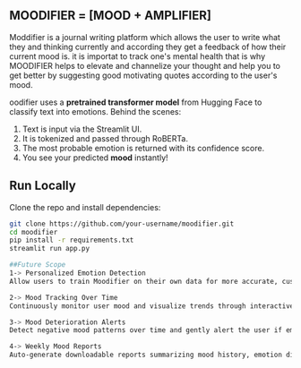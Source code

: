 ## MOODIFIER = [MOOD + AMPLIFIER]

Moddifier is a journal writing platform which allows the user to write what they and thinking currently and according they get a feedback of how their current mood is. it is importat to track one's mental health that is why MOODIFIER helps to elevate and channelize your thought and help you to get better by suggesting good motivating quotes according to the user's mood.

oodifier uses a **pretrained transformer model** from Hugging Face to classify text into emotions. Behind the scenes:

1. Text is input via the Streamlit UI.
2. It is tokenized and passed through RoBERTa.
3. The most probable emotion is returned with its confidence score.
4. You see your predicted **mood** instantly!

## Run Locally

Clone the repo and install dependencies:

```bash
git clone https://github.com/your-username/moodifier.git
cd moodifier
pip install -r requirements.txt
streamlit run app.py

##Future Scope
1-> Personalized Emotion Detection
Allow users to train Moodifier on their own data for more accurate, customized emotion predictions.

2-> Mood Tracking Over Time
Continuously monitor user mood and visualize trends through interactive graphs and dashboards.

3-> Mood Deterioration Alerts
Detect negative mood patterns over time and gently alert the user if emotional health is declining.

4-> Weekly Mood Reports
Auto-generate downloadable reports summarizing mood history, emotion distribution, and changes.
```
